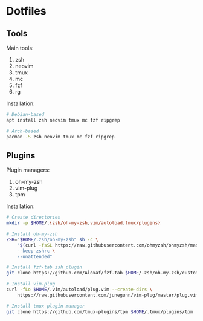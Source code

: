 # Dotfiles

## Tools
Main tools:
1. zsh
2. neovim
3. tmux
4. mc
5. fzf
6. rg

Installation:
```bash
# Debian-based
apt install zsh neovim tmux mc fzf ripgrep 

# Arch-based
pacman -S zsh neovim tmux mc fzf ripgrep 
```

## Plugins
Plugin managers:
1. oh-my-zsh
2. vim-plug
3. tpm

Installation:
```bash
# Create directories
mkdir -p $HOME/.{zsh/oh-my-zsh,vim/autoload,tmux/plugins}

# Install oh-my-zsh
ZSH="$HOME/.zsh/oh-my-zsh" sh -c \
    "$(curl -fsSL https://raw.githubusercontent.com/ohmyzsh/ohmyzsh/master/tools/install.sh) \
    --keep-zshrc \
    --unattended"

# Install fzf-tab zsh plugin
git clone https://github.com/Aloxaf/fzf-tab $HOME/.zsh/oh-my-zsh/custom/plugins/fzf-tab

# Install vim-plug
curl -fLo $HOME/.vim/autoload/plug.vim --create-dirs \
    https://raw.githubusercontent.com/junegunn/vim-plug/master/plug.vim

# Install tmux plugin manager
git clone https://github.com/tmux-plugins/tpm $HOME/.tmux/plugins/tpm
```
